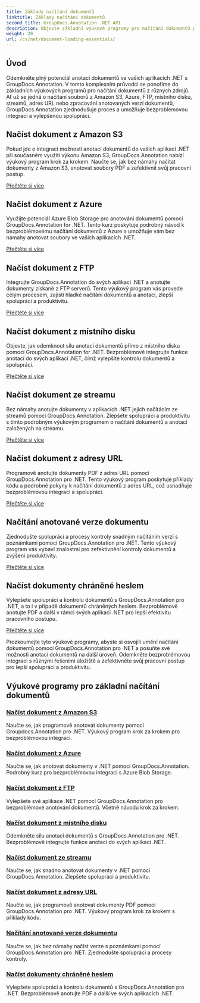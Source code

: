```yaml
---
title: Základy načítání dokumentů
linktitle: Základy načítání dokumentů
second_title: GroupDocs.Annotation .NET API
description: Objevte základní výukové programy pro načítání dokumentů pomocí GroupDocs.Annotation .NET. Bezproblémová integrace s Amazon S3, Azure, FTP, místním diskem, streamy a dalšími.
weight: 20
url: /cs/net/document-loading-essentials/
---
```

## Úvod

Odemkněte plný potenciál anotací dokumentů ve vašich aplikacích .NET s GroupDocs.Annotation. V tomto komplexním průvodci se ponoříme do základních výukových programů pro načítání dokumentů z různých zdrojů. Ať už se jedná o načítání souborů z Amazon S3, Azure, FTP, místního disku, streamů, adres URL nebo zpracování anotovaných verzí dokumentů, GroupDocs.Annotation zjednodušuje proces a umožňuje bezproblémovou integraci a vylepšenou spolupráci.

## Načíst dokument z Amazon S3
Pokud jde o integraci možností anotací dokumentů do vašich aplikací .NET při současném využití výkonu Amazon S3, GroupDocs.Annotation nabízí výukový program krok za krokem. Naučte se, jak bez námahy načítat dokumenty z Amazon S3, anotovat soubory PDF a zefektivnit svůj pracovní postup.

[Přečtěte si více](./load-document-from-amazon-s3/)

## Načíst dokument z Azure
Využijte potenciál Azure Blob Storage pro anotování dokumentů pomocí GroupDocs.Annotation for .NET. Tento kurz poskytuje podrobný návod k bezproblémovému načítání dokumentů z Azure a umožňuje vám bez námahy anotovat soubory ve vašich aplikacích .NET.

[Přečtěte si více](./load-document-from-azure/)

## Načíst dokument z FTP
Integrujte GroupDocs.Annotation do svých aplikací .NET a anotujte dokumenty získané z FTP serverů. Tento výukový program vás provede celým procesem, zajistí hladké načítání dokumentů a anotací, zlepší spolupráci a produktivitu.

[Přečtěte si více](./load-document-from-ftp/)

## Načíst dokument z místního disku
Objevte, jak odemknout sílu anotací dokumentů přímo z místního disku pomocí GroupDocs.Annotation for .NET. Bezproblémově integrujte funkce anotací do svých aplikací .NET, čímž vylepšíte kontrolu dokumentů a spolupráci.

[Přečtěte si více](./load-document-from-local-disk/)

## Načíst dokument ze streamu
Bez námahy anotujte dokumenty v aplikacích .NET jejich načítáním ze streamů pomocí GroupDocs.Annotation. Zlepšete spolupráci a produktivitu s tímto podrobným výukovým programem o načítání dokumentů a anotací založených na streamu.

[Přečtěte si více](./load-document-from-stream/)

## Načíst dokument z adresy URL
Programově anotujte dokumenty PDF z adres URL pomocí GroupDocs.Annotation pro .NET. Tento výukový program poskytuje příklady kódu a podrobné pokyny k načítání dokumentů z adres URL, což usnadňuje bezproblémovou integraci a spolupráci.

[Přečtěte si více](./load-document-from-url/)

## Načítání anotované verze dokumentu
Zjednodušte spolupráci a procesy kontroly snadným načítáním verzí s poznámkami pomocí GroupDocs.Annotation pro .NET. Tento výukový program vás vybaví znalostmi pro zefektivnění kontroly dokumentů a zvýšení produktivity.

[Přečtěte si více](./loading-annotated-document-version/)

## Načíst dokumenty chráněné heslem
Vylepšete spolupráci a kontrolu dokumentů s GroupDocs.Annotation pro .NET, a to i v případě dokumentů chráněných heslem. Bezproblémově anotujte PDF a další v rámci svých aplikací .NET pro lepší efektivitu pracovního postupu.

[Přečtěte si více](./load-password-protected-documents/)

Prozkoumejte tyto výukové programy, abyste si osvojili umění načítání dokumentů pomocí GroupDocs.Annotation pro .NET a posuňte své možnosti anotací dokumentů na další úroveň. Odemkněte bezproblémovou integraci s různými řešeními úložiště a zefektivněte svůj pracovní postup pro lepší spolupráci a produktivitu.
## Výukové programy pro základní načítání dokumentů
### [Načíst dokument z Amazon S3](./load-document-from-amazon-s3/)
Naučte se, jak programově anotovat dokumenty pomocí Groupdocs.Annotation pro .NET. Výukový program krok za krokem pro bezproblémovou integraci.
### [Načíst dokument z Azure](./load-document-from-azure/)
Naučte se, jak anotovat dokumenty v .NET pomocí GroupDocs.Annotation. Podrobný kurz pro bezproblémovou integraci s Azure Blob Storage.
### [Načíst dokument z FTP](./load-document-from-ftp/)
Vylepšete své aplikace .NET pomocí GroupDocs.Annotation pro bezproblémové anotování dokumentů. Včetně návodu krok za krokem.
### [Načíst dokument z místního disku](./load-document-from-local-disk/)
Odemkněte sílu anotací dokumentů s GroupDocs.Annotation pro .NET. Bezproblémově integrujte funkce anotací do svých aplikací .NET.
### [Načíst dokument ze streamu](./load-document-from-stream/)
Naučte se, jak snadno anotovat dokumenty v .NET pomocí GroupDocs.Annotation. Zlepšete spolupráci a produktivitu.
### [Načíst dokument z adresy URL](./load-document-from-url/)
Naučte se, jak programově anotovat dokumenty PDF pomocí GroupDocs.Annotation pro .NET. Výukový program krok za krokem s příklady kódu.
### [Načítání anotované verze dokumentu](./loading-annotated-document-version/)
Naučte se, jak bez námahy načíst verze s poznámkami pomocí GroupDocs.Annotation pro .NET. Zjednodušte spolupráci a procesy kontroly.
### [Načíst dokumenty chráněné heslem](./load-password-protected-documents/)
Vylepšete spolupráci a kontrolu dokumentů s GroupDocs.Annotation pro .NET. Bezproblémově anotujte PDF a další ve svých aplikacích .NET.